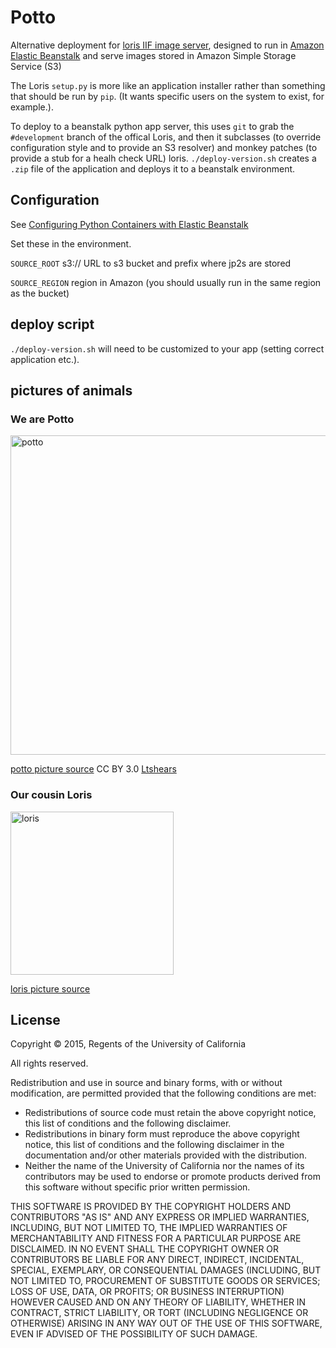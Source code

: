 # Potto

Alternative deployment for [loris IIF image server](https://github.com/loris-imageserver/loris),
designed to run in [Amazon Elastic Beanstalk](https://aws.amazon.com/elasticbeanstalk/) 
and serve images stored in Amazon Simple Storage Service (S3)

The Loris `setup.py` is more like an application installer rather than something that should be run by `pip`.  (It wants specific users on the system to exist, for example.).

To deploy to a beanstalk python app server, this uses `git` to grab the `#development` branch of the offical Loris, and then it subclasses (to override configuration style and to provide an S3 resolver) and monkey patches (to provide a stub for a healh check URL) loris.  `./deploy-version.sh` creates a `.zip` file of the application and deploys it to a beanstalk environment.

## Configuration

See [Configuring Python Containers with Elastic Beanstalk](http://docs.aws.amazon.com/elasticbeanstalk/latest/dg/create-deploy-python-container.html)

Set these in the environment.

`SOURCE_ROOT` s3:// URL to s3 bucket and prefix where jp2s are stored

`SOURCE_REGION` region in Amazon (you should usually run in the same
region as the bucket)

## deploy script

`./deploy-version.sh` will need to be customized to your app (setting correct application etc.).

## pictures of animals

### We are Potto
<img width="511" alt="potto" src="https://cloud.githubusercontent.com/assets/227374/9700690/02418f4a-53c1-11e5-9e6b-1db47fd8caa3.png">

[potto picture source](https://commons.wikimedia.org/wiki/File:PottoCincyZoo.jpg) CC BY 3.0 [Ltshears](https://commons.wikimedia.org/wiki/User:Ltshears)

### Our cousin Loris
<img width="261" alt="loris" src="https://cloud.githubusercontent.com/assets/227374/9700689/fcfebb02-53c0-11e5-8ab6-c96fb98ba126.png">

[loris picture source](https://commons.wikimedia.org/wiki/File:Smit.Faces_of_Lorises.jpg)

## License

Copyright © 2015, Regents of the University of California

All rights reserved.

Redistribution and use in source and binary forms, with or without
modification, are permitted provided that the following conditions are met:
- Redistributions of source code must retain the above copyright notice,
  this list of conditions and the following disclaimer.
- Redistributions in binary form must reproduce the above copyright notice,
  this list of conditions and the following disclaimer in the documentation
  and/or other materials provided with the distribution.
- Neither the name of the University of California nor the names of its
  contributors may be used to endorse or promote products derived from this
  software without specific prior written permission.

THIS SOFTWARE IS PROVIDED BY THE COPYRIGHT HOLDERS AND CONTRIBUTORS "AS IS"
AND ANY EXPRESS OR IMPLIED WARRANTIES, INCLUDING, BUT NOT LIMITED TO, THE
IMPLIED WARRANTIES OF MERCHANTABILITY AND FITNESS FOR A PARTICULAR PURPOSE
ARE DISCLAIMED. IN NO EVENT SHALL THE COPYRIGHT OWNER OR CONTRIBUTORS BE
LIABLE FOR ANY DIRECT, INDIRECT, INCIDENTAL, SPECIAL, EXEMPLARY, OR
CONSEQUENTIAL DAMAGES (INCLUDING, BUT NOT LIMITED TO, PROCUREMENT OF
SUBSTITUTE GOODS OR SERVICES; LOSS OF USE, DATA, OR PROFITS; OR BUSINESS
INTERRUPTION) HOWEVER CAUSED AND ON ANY THEORY OF LIABILITY, WHETHER IN
CONTRACT, STRICT LIABILITY, OR TORT (INCLUDING NEGLIGENCE OR OTHERWISE)
ARISING IN ANY WAY OUT OF THE USE OF THIS SOFTWARE, EVEN IF ADVISED OF THE
POSSIBILITY OF SUCH DAMAGE.
